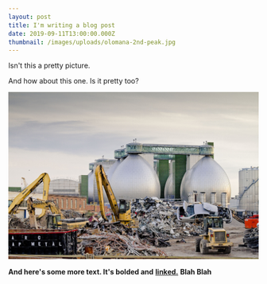 ```yaml
---
layout: post
title: I'm writing a blog post
date: 2019-09-11T13:00:00.000Z
thumbnail: /images/uploads/olomana-2nd-peak.jpg
---
```

Isn't this a pretty picture.

And how about this one.  Is it pretty too?

![bisy](/images/uploads/newtown-creek.jpg "busy place")

**And here's some more text.  It's bolded and** [**linked.**](google.com)  **Blah Blah**
